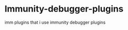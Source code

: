 Immunity-debugger-plugins
========================
imm plugins that i use 
immunity debugger plugins
